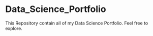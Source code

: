 # Data_Science_Portfolio
This Repository contain all of my Data Science Portfolio. Feel free to explore.
